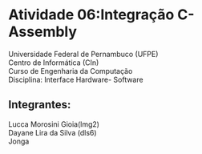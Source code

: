 # Atividade 06:Integração C-Assembly

Universidade Federal de Pernambuco (UFPE) \
Centro de Informática (CIn) \
Curso de Engenharia da Computação \
Disciplina: Interface Hardware- Software

## Integrantes:

Lucca Morosini Gioia(lmg2) \
Dayane Lira da Silva (dls6) \
Jonga
